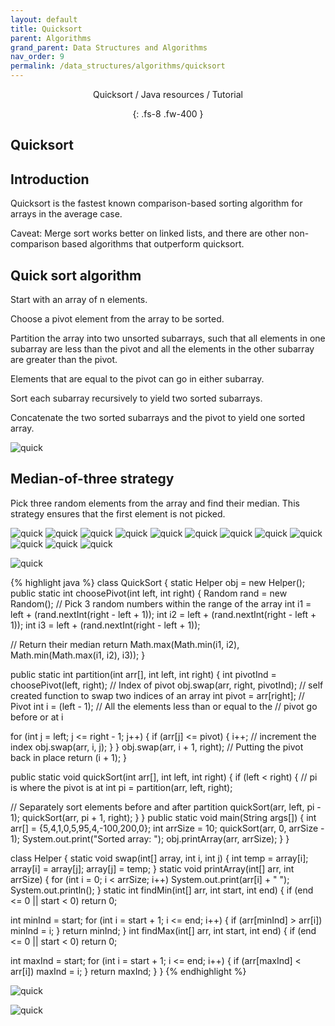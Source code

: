 ```yaml
---
layout: default
title: Quicksort
parent: Algorithms
grand_parent: Data Structures and Algorithms
nav_order: 9
permalink: /data_structures/algorithms/quicksort
---
```

<div align="center" markdown="1">
Quicksort / Java resources / Tutorial

{: .fs-8 .fw-400 }
</div>

## Quicksort

## Introduction

Quicksort is the fastest known comparison-based sorting algorithm for arrays in the average case.

Caveat: Merge sort works better on linked lists, and there are other non-comparison based algorithms that outperform quicksort.

## Quick sort algorithm
Start with an array of n elements.

Choose a pivot element from the array to be sorted.

Partition the array into two unsorted subarrays, such that all elements in one subarray are less than the pivot and all the elements in the other subarray are greater than the pivot.

Elements that are equal to the pivot can go in either subarray.

Sort each subarray recursively to yield two sorted subarrays.

Concatenate the two sorted subarrays and the pivot to yield one sorted array.

![quick](https://raw.githubusercontent.com/JavaLvivDev/prog-resources/master/resources/quick/quick.png)

## Median-of-three strategy

Pick three random elements from the array and find their median. This strategy ensures that the first element is not picked.

![quick](https://raw.githubusercontent.com/JavaLvivDev/prog-resources/master/resources/quick/quick1.png)
![quick](https://raw.githubusercontent.com/JavaLvivDev/prog-resources/master/resources/quick/quick2.png)
![quick](https://raw.githubusercontent.com/JavaLvivDev/prog-resources/master/resources/quick/quick3.png)
![quick](https://raw.githubusercontent.com/JavaLvivDev/prog-resources/master/resources/quick/quick4.png)
![quick](https://raw.githubusercontent.com/JavaLvivDev/prog-resources/master/resources/quick/quick5.png)
![quick](https://raw.githubusercontent.com/JavaLvivDev/prog-resources/master/resources/quick/quick6.png)
![quick](https://raw.githubusercontent.com/JavaLvivDev/prog-resources/master/resources/quick/quick7.png)
![quick](https://raw.githubusercontent.com/JavaLvivDev/prog-resources/master/resources/quick/quick8.png)
![quick](https://raw.githubusercontent.com/JavaLvivDev/prog-resources/master/resources/quick/quick9.png)
![quick](https://raw.githubusercontent.com/JavaLvivDev/prog-resources/master/resources/quick/quick10.png)
![quick](https://raw.githubusercontent.com/JavaLvivDev/prog-resources/master/resources/quick/quick11.png)
![quick](https://raw.githubusercontent.com/JavaLvivDev/prog-resources/master/resources/quick/quick12.png)

![quick](https://raw.githubusercontent.com/JavaLvivDev/prog-resources/master/resources/quick/quick13.png)

{% highlight java %}
class QuickSort {
 static Helper obj = new Helper();
 public static int choosePivot(int left, int right) {
  Random rand = new Random();
  // Pick 3 random numbers within the range of the array
  int i1 = left + (rand.nextInt(right - left + 1));
  int i2 = left + (rand.nextInt(right - left + 1));
  int i3 = left + (rand.nextInt(right - left + 1));

  // Return their median
  return Math.max(Math.min(i1, i2), Math.min(Math.max(i1, i2), i3));
 }

 public static int partition(int arr[], int left, int right) {
  int pivotInd = choosePivot(left, right); // Index of pivot
  obj.swap(arr, right, pivotInd); // self created function to swap two indices of an array
  int pivot = arr[right]; // Pivot 
  int i = (left - 1); // All the elements less than or equal to the
  // pivot go before or at i

  for (int j = left; j <= right - 1; j++) {
   if (arr[j] <= pivot) {
    i++; // increment the index 
    obj.swap(arr, i, j);
   }
  }
  obj.swap(arr, i + 1, right); // Putting the pivot back in place
  return (i + 1);
 }

 public static void quickSort(int arr[], int left, int right) {
  if (left < right) {
   // pi is where the pivot is at
   int pi = partition(arr, left, right);

   // Separately sort elements before and after partition 
   quickSort(arr, left, pi - 1);
   quickSort(arr, pi + 1, right);
  }
 }
 public static void main(String args[]) {
  int arr[] = {5,4,1,0,5,95,4,-100,200,0};
  int arrSize = 10;
  quickSort(arr, 0, arrSize - 1);
  System.out.print("Sorted array: ");
  obj.printArray(arr, arrSize);
 }
}

class Helper {
 static void swap(int[] array, int i, int j) {
  int temp = array[i];
  array[i] = array[j];
  array[j] = temp;
 }
 static void printArray(int[] arr, int arrSize) {
  for (int i = 0; i < arrSize; i++)
   System.out.print(arr[i] + " ");
  System.out.println();
 }
 static int findMin(int[] arr, int start, int end) {
  if (end <= 0 || start < 0)
   return 0;

  int minInd = start;
  for (int i = start + 1; i <= end; i++) {
   if (arr[minInd] > arr[i])
    minInd = i;
  }
  return minInd;
 }
 int findMax(int[] arr, int start, int end) {
  if (end <= 0 || start < 0)
   return 0;

  int maxInd = start;
  for (int i = start + 1; i <= end; i++) {
   if (arr[maxInd] < arr[i])
    maxInd = i;
  }
  return maxInd;
 }
}
{% endhighlight %}

![quick](https://raw.githubusercontent.com/JavaLvivDev/prog-resources/master/resources/quick/quick14.png)

![quick](https://raw.githubusercontent.com/JavaLvivDev/prog-resources/master/resources/quick/quick15.png)






